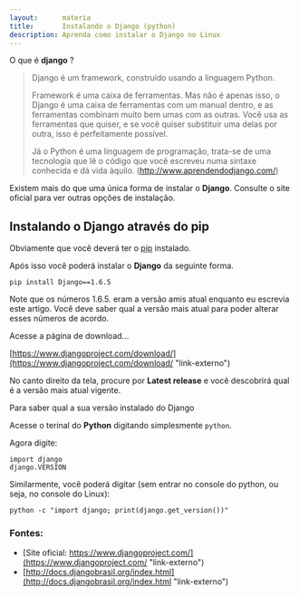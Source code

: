 ```yaml
---
layout:      materia
title:       Instalando o Django (python)
description: Aprenda como instalar o Django no Linux
---
```



O que é __django__ ?


> Django é um framework, construído usando a linguagem Python.
> 
> Framework é uma caixa de ferramentas. Mas não é apenas isso, o Django é uma caixa de ferramentas com um manual dentro,
> e as ferramentas combinam muito bem umas com as outras. Você usa as ferramentas que quiser, e se você quiser substituir
> uma delas por outra, isso é perfeitamente possível.
> 
> Já o Python é uma linguagem de programação, trata-se de uma tecnologia que lê o código que você escreveu numa sintaxe 
> conhecida e dá vida àquilo.
> (http://www.aprendendodjango.com/)


Existem mais do que uma única forma de instalar o __Django__. Consulte o site oficial para ver outras opções de instalação.


Instalando o Django através do pip
---

Obviamente que você deverá ter o [pip](/linux/instalando-pip/ "Aprenda a instalar o pip") instalado.

Após isso você poderá instalar o __Django__ da seguinte forma.

    pip install Django==1.6.5

Note que os números 1.6.5. eram a versão amis atual enquanto eu escrevia este artigo. Você deve saber qual a versão 
mais atual para poder alterar esses números de acordo.

Acesse a página de download...

[https://www.djangoproject.com/download/](https://www.djangoproject.com/download/ "link-externo")

No canto direito da tela, procure por __Latest release__ e você descobrirá qual é a versão mais atual vigente.


Para saber qual a sua versão instalado do Django

Acesse o terinal do __Python__	digitando simplesmente `python`.

Agora digite:

    import django
    django.VERSION


Similarmente, você poderá digitar (sem entrar no console do python, ou seja, no console do Linux):

    python -c "import django; print(django.get_version())"


### Fontes:

- [Site oficial: https://www.djangoproject.com/](https://www.djangoproject.com/ "link-externo")
- [http://docs.djangobrasil.org/index.html](http://docs.djangobrasil.org/index.html "link-externo")